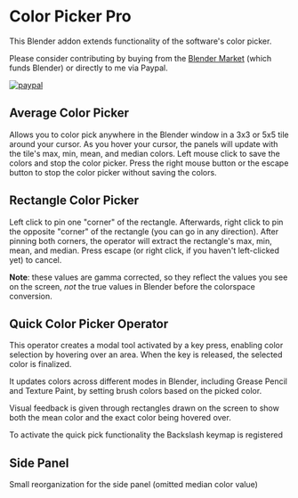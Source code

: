 # Color Picker Pro
This Blender addon extends functionality of the software's color picker.

Please consider contributing by buying from the [Blender Market](https://blendermarket.com/products/color-picker-pro) (which funds Blender) or directly to me via Paypal.

[![paypal](https://www.paypalobjects.com/en_US/i/btn/btn_donate_SM.gif)](https://www.paypal.com/cgi-bin/webscr?cmd=_donations&business=LLDQGZ94K3ZUW&currency_code=USD&source=url)


## Average Color Picker
Allows you to color pick anywhere in the Blender window in a 3x3 or 5x5 tile around your cursor.
As you hover your cursor, the panels will update with the tile's max, min, mean, and median colors. 
Left mouse click to save the colors and stop the color picker.
Press the right mouse button or the escape button to stop the color picker without saving the colors.

## Rectangle Color Picker
Left click to pin one "corner" of the rectangle. 
Afterwards, right click to pin the opposite "corner" of the rectangle (you can go in any direction). 
After pinning both corners, the operator will extract the rectangle's max, min, mean, and median.
Press escape (or right click, if you haven't left-clicked yet) to cancel.

**Note**: these values are gamma corrected, so they reflect the values you see on the screen, *not* the true values in Blender before the colorspace conversion.

## Quick Color Picker Operator

This operator creates a modal tool activated by a key press, enabling color selection by hovering over an area. When the key is released, the selected color is finalized.

It updates colors across different modes in Blender, including Grease Pencil and Texture Paint, by setting brush colors based on the picked color.

Visual feedback is given through rectangles drawn on the screen to show both the mean color and the exact color being hovered over.

To activate the quick pick functionality the Backslash keymap is registered

## Side Panel

Small reorganization for the side panel (omitted median color value)